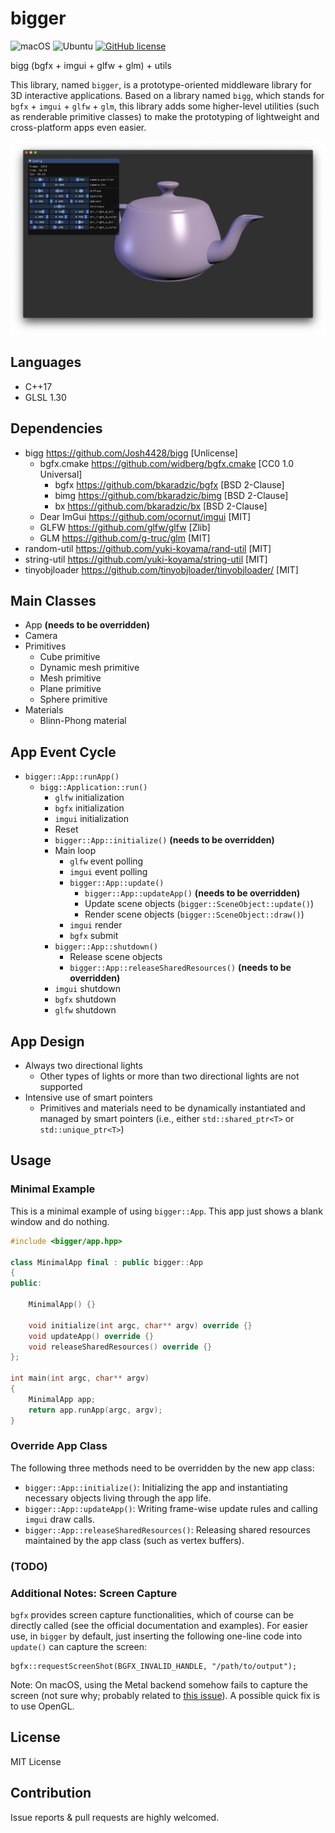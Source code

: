 # bigger

![macOS](https://github.com/yuki-koyama/bigger/workflows/macOS/badge.svg)
![Ubuntu](https://github.com/yuki-koyama/bigger/workflows/Ubuntu/badge.svg)
[![GitHub license](https://img.shields.io/github/license/yuki-koyama/bigger)](https://github.com/yuki-koyama/bigger/blob/master/LICENSE)

bigg (bgfx + imgui + glfw + glm) + utils

This library, named `bigger`, is a prototype-oriented middleware library for 3D interactive applications. Based on a library named `bigg`, which stands for `bgfx` + `imgui` + `glfw` + `glm`, this library adds some higher-level utilities (such as renderable primitive classes) to make the prototyping of lightweight and cross-platform apps even easier.

![](./docs/screen_shot.png)

## Languages

- C++17
- GLSL 1.30

## Dependencies

- bigg <https://github.com/Josh4428/bigg> [Unlicense]
  - bgfx.cmake <https://github.com/widberg/bgfx.cmake> [CC0 1.0 Universal]
    - bgfx <https://github.com/bkaradzic/bgfx> [BSD 2-Clause]
    - bimg <https://github.com/bkaradzic/bimg> [BSD 2-Clause]
    - bx <https://github.com/bkaradzic/bx> [BSD 2-Clause]
  - Dear ImGui <https://github.com/ocornut/imgui> [MIT]
  - GLFW <https://github.com/glfw/glfw> [Zlib]
  - GLM <https://github.com/g-truc/glm> [MIT]
- random-util <https://github.com/yuki-koyama/rand-util> [MIT]
- string-util <https://github.com/yuki-koyama/string-util> [MIT]
- tinyobjloader <https://github.com/tinyobjloader/tinyobjloader/> [MIT]

## Main Classes

- App __(needs to be overridden)__
- Camera
- Primitives
  - Cube primitive
  - Dynamic mesh primitive
  - Mesh primitive
  - Plane primitive
  - Sphere primitive
- Materials
  - Blinn-Phong material

## App Event Cycle

- `bigger::App::runApp()`
  - `bigg::Application::run()`
    - `glfw` initialization
    - `bgfx` initialization
    - `imgui` initialization
    - Reset
    - `bigger::App::initialize()` __(needs to be overridden)__
    - Main loop
      - `glfw` event polling
      - `imgui` event polling
      - `bigger::App::update()`
        - `bigger::App::updateApp()` __(needs to be overridden)__
        - Update scene objects (`bigger::SceneObject::update()`)
        - Render scene objects (`bigger::SceneObject::draw()`)
      - `imgui` render
      - `bgfx` submit
    - `bigger::App::shutdown()`
      - Release scene objects
      - `bigger::App::releaseSharedResources()` __(needs to be overridden)__
    - `imgui` shutdown
    - `bgfx` shutdown
    - `glfw` shutdown

## App Design

- Always two directional lights
  - Other types of lights or more than two directional lights are not supported
- Intensive use of smart pointers
  - Primitives and materials need to be dynamically instantiated and managed by smart pointers (i.e., either `std::shared_ptr<T>` or `std::unique_ptr<T>`)

## Usage

### Minimal Example

This is a minimal example of using `bigger::App`. This app just shows a blank window and do nothing.

```cpp
#include <bigger/app.hpp>

class MinimalApp final : public bigger::App
{
public:

    MinimalApp() {}

    void initialize(int argc, char** argv) override {}
    void updateApp() override {}
    void releaseSharedResources() override {}
};

int main(int argc, char** argv)
{
    MinimalApp app;
    return app.runApp(argc, argv);
}
```

### Override App Class

The following three methods need to be overridden by the new app class:

- `bigger::App::initialize()`: Initializing the app and instantiating necessary objects living through the app life.
- `bigger::App::updateApp()`: Writing frame-wise update rules and calling `imgui` draw calls.
- `bigger::App::releaseSharedResources()`: Releasing shared resources maintained by the app class (such as vertex buffers).

### (TODO)

### Additional Notes: Screen Capture

`bgfx` provides screen capture functionalities, which of course can be directly called (see the official documentation and examples). For easier use, in `bigger` by default, just inserting the following one-line code into `update()` can capture the screen:

```
bgfx::requestScreenShot(BGFX_INVALID_HANDLE, "/path/to/output");
```

Note: On macOS, using the Metal backend somehow fails to capture the screen (not sure why; probably related to [this issue](https://github.com/bkaradzic/bgfx/issues/1833)). A possible quick fix is to use OpenGL.

## License

MIT License

## Contribution

Issue reports & pull requests are highly welcomed.
